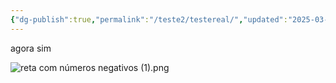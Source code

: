 ```yaml
---
{"dg-publish":true,"permalink":"/teste2/testereal/","updated":"2025-03-08T09:02:06.410-03:00"}
---
```


agora sim

![reta com números negativos (1).png](/img/user/assets/Notas/Matem%C3%A1tica%20e%20Natureza/1.%20Matem%C3%A1tica%20-%20Fundamental/1.%20N%C3%BAmeros/1.%202.%20N%C3%BAmeros%20negativos/reta%20com%20n%C3%BAmeros%20negativos%20(1).png)
